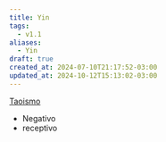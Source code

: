 ```yaml
---
title: Yin
tags:
  - v1.1
aliases:
  - Yin
draft: true
created_at: 2024-07-10T21:17:52-03:00
updated_at: 2024-10-12T15:13:02-03:00
---
```


[Taoismo](Taoismo.md)
- Negativo
- receptivo